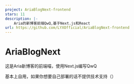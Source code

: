 ```yaml
---
project: AriaBlogNext-frontend
stars: 11
description: |-
    Aria的新博客前端QwQ,基于Next.js和React
url: https://github.com/LYXOfficial/AriaBlogNext-frontend
---
```


# AriaBlogNext

这是Aria新博客的前端喵，使用Next.js编写QwQ

基本上自用，如果你想要自己部署的话不提供技术支持（）

